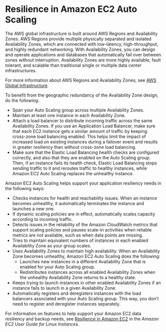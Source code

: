 # Resilience in Amazon EC2 Auto Scaling<a name="disaster-recovery-resiliency"></a>

The AWS global infrastructure is built around AWS Regions and Availability Zones\. AWS Regions provide multiple physically separated and isolated Availability Zones, which are connected with low\-latency, high\-throughput, and highly redundant networking\. With Availability Zones, you can design and operate applications and databases that automatically fail over between zones without interruption\. Availability Zones are more highly available, fault tolerant, and scalable than traditional single or multiple data center infrastructures\. 

For more information about AWS Regions and Availability Zones, see [AWS Global Infrastructure](http://aws.amazon.com/about-aws/global-infrastructure/)\.

To benefit from the geographic redundancy of the Availability Zone design, do the following:
+ Span your Auto Scaling group across multiple Availability Zones\.
+ Maintain at least one instance in each Availability Zone\.
+ Attach a load balancer to distribute incoming traffic across the same Availability Zones\. If you use an Application Load Balancer, make sure that each EC2 instance gets a similar amount of traffic by keeping cross\-zone load balancing enabled\. This helps limit the impact of increased load on existing instances during a failover event and results in greater resiliency than without cross\-zone load balancing\.
+ Make sure that the Elastic Load Balancing health checks are configured correctly, and also that they are enabled on the Auto Scaling group\. Then, if an instance fails its health check, Elastic Load Balancing stops sending traffic to it and reroutes traffic to healthy instances, while Amazon EC2 Auto Scaling replaces the unhealthy instance\.

Amazon EC2 Auto Scaling helps support your application resiliency needs in the following ways: 
+ Checks instances for health and reachability issues\. When an instance becomes unhealthy, it automatically terminates the instance and launches a new one\. 
+ If dynamic scaling policies are in effect, automatically scales capacity according to incoming traffic\.
+ Detects issues in the reliability of the Amazon CloudWatch metrics that support scaling policies and pauses scale\-in activities when reliable metrics are not available, such as when data points are missing\.
+ Tries to maintain equivalent numbers of instances in each enabled Availability Zone as your group scales\.
+ Uses Availability Zones to maintain high availability\. When an Availability Zone becomes unhealthy, Amazon EC2 Auto Scaling does the following:
  + Launches new instances in a different Availability Zone that is enabled for your Auto Scaling group\.
  + Redistributes instances across all enabled Availability Zones when the unhealthy Availability Zone returns to a healthy state\.
+ Keeps trying to launch instances in other enabled Availability Zones if an instance fails to launch in a given Availability Zone\.
+ Automatically registers and deregisters instances with the load balancers associated with your Auto Scaling group\. This way, you don't need to register and deregister instances separately\.

For information on features to help support your Amazon EC2 data resiliency and backup needs, see [Resilience in Amazon EC2](https://docs.aws.amazon.com/AWSEC2/latest/UserGuide/disaster-recovery-resiliency.html) in the *Amazon EC2 User Guide for Linux Instances*\.